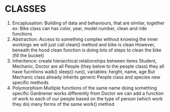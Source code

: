 # CLASSES
1. Encaplusation:
Building of data and behaviours, that are similar, together
ex: Bike class can has color, year, model number, clean and ride functions
2. Abstraction:
Access to something complex without knowing the inner workings
we will just call clean() method and bike is clean
However, beneath the hood clean function is doing lots of steps to clean the bike (fill the bucket)
3. Inheritence:
create hierarchical relationships between items
Student, Mechanic, Doctor are all People (they below to the people class)
they all have fucntions walk() sleep() run(), variables: height, name, age
But Mechanic class already inherits generic People class and species new specific methods
4. Polymorphism
Multiple functions of the same name doing something specific
Gardnener works differently from Doctor
we can add a function of work to each of our people based on the type of person (which work they do)
many forms of the same work() method